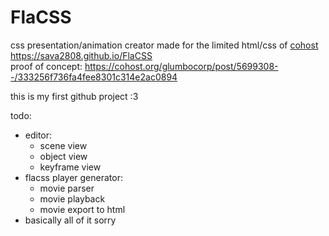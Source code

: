 # FlaCSS
css presentation/animation creator made for the limited html/css of [cohost](https://cohost.org/rc/tagged/css%20crimes)  
https://sava2808.github.io/FlaCSS  
proof of concept: https://cohost.org/glumbocorp/post/5699308--/333256f736fa4fee8301c314e2ac0894

this is my first github project :3 

todo:
- editor:
  * scene view
  * object view
  * keyframe view
- flacss player generator:
  * movie parser
  * movie playback
  * movie export to html
- basically all of it sorry
